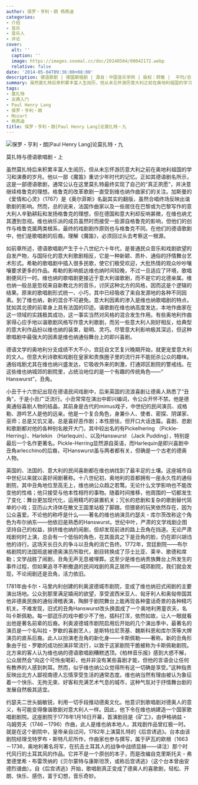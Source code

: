 ```yaml
---
author: 保罗・亨利・朗 杨燕迪
categories:
- 介绍
- 音乐
- 音乐人
- 评论
cover:
  alt: ''
  caption: ''
  image: https://images.soomal.cc/doc/20140504/00042172.webp
  relative: false
date: '2014-05-04T09:36:00+08:00'
description: 德语歌剧 | 德国歌唱剧 | 源自：中国音乐学网 | 版权：转载 |  平均/总评分：00.00/0
summary: 虽然莫扎特后来积累丰富人生阅历，但从未忘怀游历意大利之前在奥地利祖国的学习和演奏的岁月。他以一部《魔笛》重访少年时代的记忆。正如其德语剧名所示，这是一部德语歌剧，通常公认在这里莫扎特最终实现了自己的“真正夙愿”，并决意继续格鲁克的理想……
tags:
- 莫扎特
- 古典入门
- Paul Henry Lang
- 保罗・亨利・朗
- Mozart
- 杨燕迪
title: 保罗・亨利・朗[Paul Henry Lang]论莫扎特・九
---
```


![保罗・亨利・朗[Paul Henry Lang]论莫扎特・九](https://images.soomal.cc/doc/20140504/00042172.webp)





莫扎特与德语歌唱剧・上

虽然莫扎特后来积累丰富人生阅历，但从未忘怀游历意大利之前在奥地利祖国的学习和演奏的岁月。他以一部《魔笛》重访少年时代的记忆。正如其德语剧名所示，这是一部德语歌剧，通常公认在这里莫扎特最终实现了自己的“真正夙愿”，并决意继续格鲁克的理想。格鲁克的改革歌剧一直受到维也纳作曲家们的关注。加斯曼的《爱情和心灵》（1767）是《奥尔菲斯》名副其实的翻版，虽然合唱终场反映出谐歌剧的影响。然而，总的说来，法国作曲家以及一些居住在巴黎或为巴黎写作的意大利人辛勤耕耘和发扬格鲁克的理想，但在德国和意大利却反响甚微，在维也纳尤其遭到忽视。维也纳乐派的成员虽然时而接受一些源自格鲁克的影响，但他们的创作与格鲁克属两类根系，最终的戏剧剧作原则也与格鲁克不同。在他们的德语歌剧中，他们是歌唱剧的后裔。理解《魔笛》，必须回过头去考察这一根源。

如前章所述，德语歌唱剧产生于十八世纪六十年代，是普通民众音乐和戏剧欲望的自发产物，与国际化的意大利歌剧相反，它是一种新颖、质朴、通俗的抒情舞台艺术形式。希勒的歌唱剧中插入很多民歌，使它们极受欢迎，大批热情的观众吵吵嚷嚷要求更多的作品。希勒的影响抵达维也纳时间较晚，不过一旦适应了环境，歌唱剧便风行一时。维也纳的歌唱剧更接近于意大利谐歌剧，而不是它的北德亲属。维也纳一般总是忽视来自新教北方的音乐，讨厌这种北方的风格，因而这是个逻辑的结果。原来的歌唱剧形式统一、小巧，其中已经吸收了来自发源地的各种不同因素。到了维也纳，新的混合不可避免。意大利因素的渗入是维也纳歌唱剧的特点，犹如其北德的前辈身上具有法国的印迹。谐歌剧在维也纳高度发达，本地作曲家在这一领域的实践极其成功，这一事实当然对风格的混合发生作用。有些奥地利作曲家得心应手地以谐歌剧风格写作意大利歌剧，而另一些意大利人刚好相反，给典型的意大利作品扮以维也纳的装束，聪明、灵巧。尽管意大利影响极其深远，但这种歌唱剧中最强大的因素是维也纳通俗舞台上的即兴喜剧。

德语文学的奥地利分支成绩不大不小，宫廷自文艺复兴晚期开始，就更宠爱意大利的文人。但意大利诗歌和戏剧在皇家和贵族圈子里的流行并不能扼杀公众的趣味。通俗戏剧尤其在维也纳兴盛发达，它吸收外来的刺激，打通郊区剧院的警戒线。在这些维也纳城郊的剧院里，占统治地位的是一个有趣的传统角色――“ Hanswurst”，丑角。

小丑于十六世纪出现在德语民间戏剧中，后来英国的流浪喜剧让德奥人熟悉了“丑角”，于是小丑广泛流行。小丑常常在演出中即兴编词，令公众开怀不禁。他是德奥通俗喜剧人物的结晶，其前身是古代的mimus戏子，中世纪的民间演员、戎格勒、游吟艺人是他的远亲。他是一个复合角色，身兼仆人、使者、密探、阴谋家、巫师；总是又饥又渴，总是喜好恶作剧；本性胆怯，但开口大话连篇。喜剧、悲剧和歌剧都对他的各种别名敞开大门，其中较出名的有Pickelhering （Pickle-Herring）、Harlekin （Harlequin）、以及Hanswurst （Jack Pudding），特别是最后一个名作更著名。Pickle-Herring显然源自英语，而Harlequin是即兴喜剧中丑角arlecchino的后裔，可Hanswurst虽与两者都有关，但确是一个古老的德奥人物。

英国的、法国的、意大利的民间喜剧都在维也纳找到了最丰足的土壤。这座城市自中世纪以来就以喜好闹剧著称。十八世纪初，奥地利的首都拥有一座永久性的通俗剧院，其中丑角地位至高无上，维也纳公众趋之若鹜。无论什么文学影响也不能改变他的性格；他只接受与他本性相符的事物。随着时间推移，他周围的一切都发生了变化：舞台更加现代化，运用精巧的装置机关；冗长的悲剧和复杂的歌剧替代简单的小戏；亚历山大诗体在散文王国里站稳了脚跟。但猥亵的玩笑依然存在，因为公众喜爱。不论他的称呼是什么――著名的维也纳演员约瑟夫・库尔茨改称这个角色为布尔纳东――他依旧是熟悉的Hanswurst。世纪中叶，严肃的文学戏剧企图坚持自己的权益，排挤维也纳的闹剧，但却发现前进的路上丑角在挡道。无论严肃戏剧何时上演，总会有一个低俗的角色，在其面具之下是丑角的脸，仍在即兴胡诌他的诗行。这场天长日久的争斗以丑角的消亡告终。1772年，宫廷剧院――布尔格剧院的法国班底被德奥演员所取代，剧目转换成了莎士比亚、莱辛、歌德和席勒；文学战胜了闹剧，丑角无声无息被埋葬。这至少是维也纳贵族舞台上所发生的事件过程，但如果追寻不断撤退的民间戏剧的真正居所――城郊剧院，我们就会发现，不论闹剧还是丑角，活力依旧。

1781年由卡尔・马里内利创建的利奥波德城市剧院，变成了维也纳旧式闹剧的主要演出场地。公众到那里满足嬉闹的欲望，享受波西米亚人、匈牙利人和奥匈帝国其他非德奥民族的通俗滑稽表演，陶醉于剧院舞台上能再现各种童话奇景的各种精巧机关。不难发现，旧式的丑角Hanswurst改头换面成了一个奥地利男童农夫，名叫卡斯佩勒。每一部逗乐的戏中都少不了他，插科打浑，依然如故，让人一眼就看出他是著名前辈的后裔。利奥波德城市剧院启用后开始的几个演出季中，最著名的演员是一个名叫拉・罗歇的喜剧艺人，是斯特拉尼茨基、魏斯科恩和库尔茨等大牌演员的直系后裔。此人以扮演老丑角的新化身――卡斯佩勒――著称。新的丑角形象由于拉・罗歇的成功扮演非常流行，以致于这家剧院干脆被称为卡斯佩勒剧院。北方来的客人认为维也纳的德语歌唱剧糟糕透顶。《柏林音乐报》感到大惑不解，公众居然会“向这个可怜虫喝彩，他并非没有某些喜剧才能，但他的言语会让任何有教养的人感到刺耳。然而，似乎维也纳公众觉得所有这一切确是享受。”这种指责反映出北方人鄙视南德人忘情享受生活的通常态度。维也纳当然有理由被认为象征着一个快乐、无拘无束、好客和充满艺术气息的城市，这种气氛对于抒情舞台剧的发展自然极其适宜。

约瑟夫二世头脑敏锐，利用一切手段推动德奥文化。他意识到歌唱剧对德奥人的意义，有可能变得像谐歌剧对意大利人一样。因此，他下令在维也纳建造一个国家歌唱剧剧院。这座剧院于1778年1月16日开幕，首演剧目是《矿工》，由伊格纳兹・乌姆劳夫（1746－1796）作曲，此人是维也纳本地人，其戏剧作品曾红极一时。就是在这个剧院中，皇帝亲自过问，1782年上演莫扎特的《后宫诱逃》。台本由该剧院经理戈特罗布・斯特凡尼所作，作曲家也参与撰写，属于萨瓦的欧根（1663－1736，奥地利著名将军，在抗击土耳其人的战争中战绩显赫――译注）那个时代风行的土耳其风的作品。它并不是一个原创的本子，而是改编自克里斯托夫・弗里德里希・布雷茨纳的《贝尔蒙特与康斯坦茨，或称后宫诱逃》（这个台本曾由安德烈谱曲）。自《后宫诱逃》开始，歌唱剧真正变成了德奥人的喜歌剧，轻松、开朗、快乐、感伤，富于幻想，音乐奇妙。